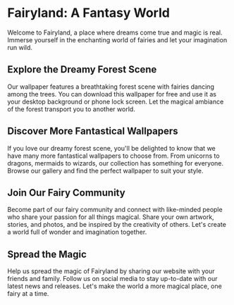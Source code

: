 <!--
Write me markdown content of website with wallpaper:

"A dreamy forest scene with fairies"

The header of the page should not be copy of the text but rather a real content of the website which is using this wallpaper.
-->

<!--font:Poppins-->

# Fairyland: A Fantasy World

Welcome to Fairyland, a place where dreams come true and magic is real. Immerse yourself in the enchanting world of fairies and let your imagination run wild.

## Explore the Dreamy Forest Scene

Our wallpaper features a breathtaking forest scene with fairies dancing among the trees. You can download this wallpaper for free and use it as your desktop background or phone lock screen. Let the magical ambiance of the forest transport you to another world.

## Discover More Fantastical Wallpapers

If you love our dreamy forest scene, you'll be delighted to know that we have many more fantastical wallpapers to choose from. From unicorns to dragons, mermaids to wizards, our collection has something for everyone. Browse our gallery and find the perfect wallpaper to suit your style.

## Join Our Fairy Community

Become part of our fairy community and connect with like-minded people who share your passion for all things magical. Share your own artwork, stories, and photos, and be inspired by the creativity of others. Let's create a world full of wonder and imagination together.

## Spread the Magic

Help us spread the magic of Fairyland by sharing our website with your friends and family. Follow us on social media to stay up-to-date with our latest news and releases. Let's make the world a more magical place, one fairy at a time.
